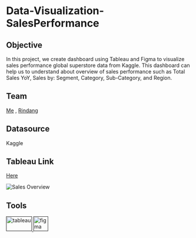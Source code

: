 # Data-Visualization-SalesPerformance

<h2>Objective</h2>
In this project, we create dashboard using Tableau and Figma to visualize sales performance global superstore data from Kaggle. This dashboard can help us to understand about overview of sales performance such as Total Sales YoY, Sales by: Segment, Category, Sub-Category, and Region.

<h2>Team</h2>

[Me](https://github.com/arrlanyhars) , [Rindang](https://github.com/rindangchi)

<h2>Datasource</h2>

Kaggle

<h2>Tableau Link</h2>

[Here](https://public.tableau.com/app/profile/rindangcahyaning/viz/SalesDashboard_16741907212560/SalesOverview)

![Sales Overview](https://github.com/arrlanyhars/Data-Visualization-SalesPerformance/assets/71999653/5ed4931c-760b-46be-8100-44cbc72a5acd)

<h2>Tools</h2>
<a href="" target="" rel=""> <img src="https://logos-world.net/wp-content/uploads/2021/10/Tableau-Emblem.png" alt="tableau" width="70" height="40"/> </a> <a href="" target="" rel=""> <img src="https://www.vectorlogo.zone/logos/figma/figma-icon.svg" alt="figma" width="40" height="40"/> </a>
